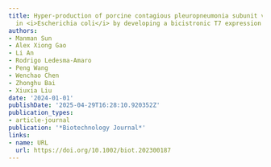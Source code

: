 ```yaml
---
title: Hyper‐production of porcine contagious pleuropneumonia subunit vaccine proteins
  in <i>Escherichia coli</i> by developing a bicistronic T7 expression system
authors:
- Manman Sun
- Alex Xiong Gao
- Li An
- Rodrigo Ledesma‐Amaro
- Peng Wang
- Wenchao Chen
- Zhonghu Bai
- Xiuxia Liu
date: '2024-01-01'
publishDate: '2025-04-29T16:28:10.920352Z'
publication_types:
- article-journal
publication: '*Biotechnology Journal*'
links:
- name: URL
  url: https://doi.org/10.1002/biot.202300187
---
```

